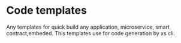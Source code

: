 # Code templates
Any templates for quick build any application, microservice, smart contract,embeded.
This templates use for code generation by xs cli.